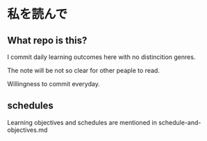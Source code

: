 # 私を読んで

## What repo is this?

I commit daily learning outcomes here with no distincition genres.

The note will be not so clear for other peaple to read.

Willingness to commit everyday.

## schedules 

Learning objectives and schedules are mentioned in schedule-and-objectives.md



